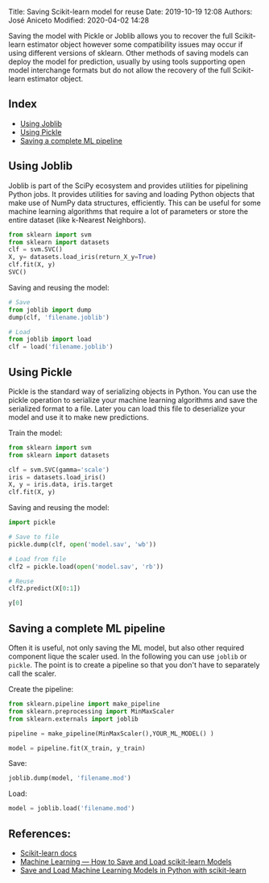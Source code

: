 Title: Saving Scikit-learn model for reuse
Date: 2019-10-19 12:08
Authors: José Aniceto
Modified: 2020-04-02 14:28

Saving the model with Pickle or Joblib allows you to recover the full Scikit-learn estimator object however some compatibility issues may occur if using different versions of sklearn. Other methods of saving models can deploy the model for prediction, usually by using tools supporting open model interchange formats but do not allow the recovery of the full Scikit-learn estimator object.

## Index
* [Using Joblib](#using-joblib)
* [Using Pickle](#using-pickle)
* [Saving a complete ML pipeline](#saving-a-complete-ml-pipeline)


## Using Joblib

Joblib is part of the SciPy ecosystem and provides utilities for pipelining Python jobs. It provides utilities for saving and loading Python objects that make use of NumPy data structures, efficiently. This can be useful for some machine learning algorithms that require a lot of parameters or store the entire dataset (like k-Nearest Neighbors).

```python
from sklearn import svm
from sklearn import datasets
clf = svm.SVC()
X, y= datasets.load_iris(return_X_y=True)
clf.fit(X, y)
SVC()
```

Saving and reusing the model: 
```python
# Save
from joblib import dump
dump(clf, 'filename.joblib') 

# Load
from joblib import load
clf = load('filename.joblib') 
```


## Using Pickle

Pickle is the standard way of serializing objects in Python. You can use the pickle operation to serialize your machine learning algorithms and save the serialized format to a file. Later you can load this file to deserialize your model and use it to make new predictions.

Train the model:

```python
from sklearn import svm
from sklearn import datasets

clf = svm.SVC(gamma='scale')
iris = datasets.load_iris()
X, y = iris.data, iris.target
clf.fit(X, y)  
```

Saving and reusing the model: 

```python
import pickle

# Save to file
pickle.dump(clf, open('model.sav', 'wb'))

# Load from file
clf2 = pickle.load(open('model.sav', 'rb'))

# Reuse
clf2.predict(X[0:1])

y[0]
```

## Saving a complete ML pipeline

Often it is useful, not only saving the ML model, but also other required component lique the scaler used. In the following you can use `joblib` or `pickle`. The point is to create a pipeline so that you don't have to separately call the scaler.

Create the pipeline:
```python
from sklearn.pipeline import make_pipeline
from sklearn.preprocessing import MinMaxScaler
from sklearn.externals import joblib

pipeline = make_pipeline(MinMaxScaler(),YOUR_ML_MODEL() )

model = pipeline.fit(X_train, y_train)
```

Save:
```python
joblib.dump(model, 'filename.mod') 
```

Load:
```python
model = joblib.load('filename.mod')
```


## References:
- [Scikit-learn docs](https://scikit-learn.org/stable/modules/model_persistence.html)
- [Machine Learning — How to Save and Load scikit-learn Models](https://medium.com/datadriveninvestor/machine-learning-how-to-save-and-load-scikit-learn-models-d7b99bc32c27)
- [Save and Load Machine Learning Models in Python with scikit-learn](https://machinelearningmastery.com/save-load-machine-learning-models-python-scikit-learn/)
